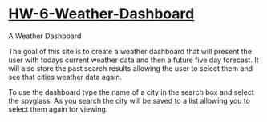 # [**HW-6-Weather-Dashboard**](https://bryanthunter10.github.io/-HW-6-Weather-Dashboard/)

A Weather Dashboard

The goal of this site is to create a weather dashboard that will present the user with todays current weather data and then a future five day forecast. It will also store the past search results allowing the user to select them and see that cities weather data again.

To use the dashboard type the name of a city in the search box and select the spyglass. As you search the city will be saved to a list allowing you to select them again for viewing.

